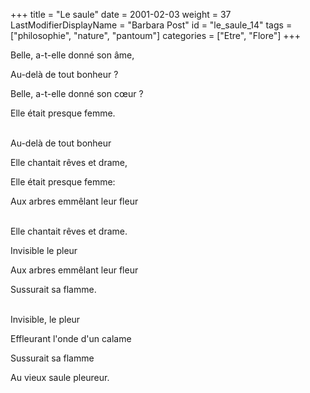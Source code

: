 +++
title = "Le saule"
date = 2001-02-03
weight = 37
LastModifierDisplayName = "Barbara Post"
id = "le_saule_14"
tags = ["philosophie", "nature", "pantoum"]
categories = ["Etre", "Flore"]
+++

Belle, a-t-elle donné son âme,

Au-delà de tout bonheur ?

Belle, a-t-elle donné son cœur ?

Elle était presque femme.

 \
Au-delà de tout bonheur

Elle chantait rêves et drame,

Elle était presque femme:

Aux arbres emmêlant leur fleur

 \
Elle chantait rêves et drame.

Invisible le pleur

Aux arbres emmêlant leur fleur

Sussurait sa flamme.

 \
Invisible, le pleur

Effleurant l'onde d'un calame

Sussurait sa flamme

Au vieux saule pleureur.
